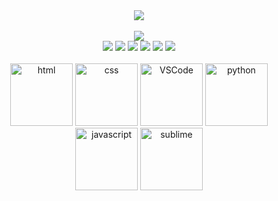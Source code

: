 <div align="center"><img src="https://cdn.jsdelivr.net/gh/sun0225SUN/photos/images/202110311924844.png" /></div>
<br />
<div align="center">
  <a href="https://github.com/okeypis-cell/">
    <img src="https://readme-typing-svg.herokuapp.com/?&width=860&lines=学无止境;通过阅读源码，站在前辈的角度上，去思考代码架构与程序逻辑，乃是提升编程技巧最好的方式。&pause=2000&center=true&size=20">
  </a>
</div>
<div align="center">
  <img  src="https://img.shields.io/badge/-Typescript-blue?style=flat-square&logo=typescript&logoColor=white" />
  <img  src="https://img.shields.io/badge/-Python-yellow?style=flat-square&logo=python&logoColor=white" />
  <img  src="https://img.shields.io/badge/-Vue-green?style=flat-square&logo=vuedotjs&logoColor=white" />
  <img  src="https://img.shields.io/badge/-Dart-blue?style=flat-square&logo=dart&logoColor=white" />
  <img  src="https://img.shields.io/badge/-Flutter-blue?style=-square&logo=flutter&logoColor=white" />
  <img  src="https://img.shields.io/badge/-Nestjs-blue?style=flat-square&logo=nestjs&logoColor=white" />
</div>
<br />
<div align="center">
  <img alt-"html5" src="https://media.giphy.com/media/XAxylRMCdpbEWUAvr8/giphy.gif" width="100" title="html">
  <img alt="css" src="https://media.giphy.com/media/fsEaZldNC8A1PJ3mwp/giphy.gif" width="100" title="css">
  <img alt="VSCode" src="https://i.giphy.com/media/IdyAQJVN2kVPNUrojM/200.webp" width="100" title="vscode">
  <img alt="python" src="https://i.giphy.com/media/LMt9638dO8dftAjtco/200.webp" width="100" title="python">
  <img alt="javascript" src="https://media3.giphy.com/media/ln7z2eWriiQAllfVcn/200w.webp" width="100" title="javascript">
  <img alt="sublime" src="https://media.giphy.com/media/jnDKffgCfGYOp6cMTK/giphy.gif" width="100" title="sublime">
</div>
